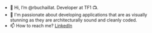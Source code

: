 - 👋 Hi, I’m @rbuchaillat. Developer at TF1 📺️.
- 👀 I'm passionate about developing applications that are as visually stunning as they are architecturally sound and cleanly coded.
- 📫 How to reach me? [LinkedIn](https://www.linkedin.com/in/rémi-buchaillat/)

<!---
rbuchaillat/rbuchaillat is a ✨ special ✨ repository because its `README.md` (this file) appears on your GitHub profile.
You can click the Preview link to take a look at your changes.
--->
